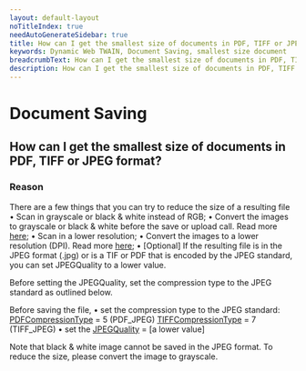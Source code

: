 ```yaml
---
layout: default-layout
noTitleIndex: true
needAutoGenerateSidebar: true
title: How can I get the smallest size of documents in PDF, TIFF or JPEG format?
keywords: Dynamic Web TWAIN, Document Saving, smallest size document
breadcrumbText: How can I get the smallest size of documents in PDF, TIFF or JPEG format?
description: How can I get the smallest size of documents in PDF, TIFF or JPEG format?
---
```


# Document Saving

## How can I get the smallest size of documents in PDF, TIFF or JPEG format?

### Reason

There are a few things that you can try to reduce the size of a resulting file
• Scan in grayscale or black & white instead of RGB;
• Convert the images to grayscale or black & white before the save or upload call. Read more <a href="https://www.dynamsoft.com/web-twain/docs/indepth/features/edit.html#working-with-pixels-and-bit-depth" target="_blank">here</a>;
• Scan in a lower resolution;
• Convert the images to a lower resolution (DPI). Read more <a href="https://www.dynamsoft.com/web-twain/docs/indepth/features/edit.html#working-with-pixels-and-bit-depth" target="_blank">here</a>;
• [Optional] If the resulting file is in the JPEG format (.jpg) or is a TIF or PDF that is encoded by the JPEG standard, you can set JPEGQuality to a lower value.

Before setting the JPEGQuality, set the compression type to the JPEG standard as outlined below.

Before saving the file,
• set the compression type to the JPEG standard:
<a href="https://www.dynamsoft.com/web-twain/docs/info/api/Dynamsoft_Enum.html?ver=latest#dynamsoftdwtenumdwt_pdfcompressiontype-" target="_blank">PDFCompressionType</a> = 5 (PDF_JPEG)
<a href="https://www.dynamsoft.com/web-twain/docs/info/api/Dynamsoft_Enum.html?ver=latest#dynamsoftdwtenumdwt_tiffcompressiontype-" target="_blank">TIFFCompressionType</a> = 7 (TIFF_JPEG)
• set the <a href="https://www.dynamsoft.com/web-twain/docs/info/api/WebTwain_IO.html?ver=latest#jpegquality" target="_blank">JPEGQuality</a> = [a lower value]

Note that black & white image cannot be saved in the JPEG format. To reduce the size, please convert the image to grayscale.
